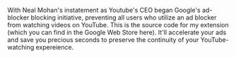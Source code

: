 With Neal Mohan's instatement as Youtube's CEO began Google's ad-blocker blocking initiative, 
preventing all users who utilize an ad blocker from watching videos on YouTube. This is the source
code for my extension (which you can find in the Google Web Store here). It'll accelerate your ads and 
save you precious seconds to preserve the continuity of your YouTube-watching expereience.
